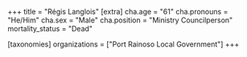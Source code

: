 +++
title = "Régis Langlois"
[extra]
cha.age = "61"
cha.pronouns = "He/Him"
cha.sex = "Male"
cha.position = "Ministry Councilperson"
mortality_status = "Dead"

[taxonomies]
organizations = ["Port Rainoso Local Government"]
+++


